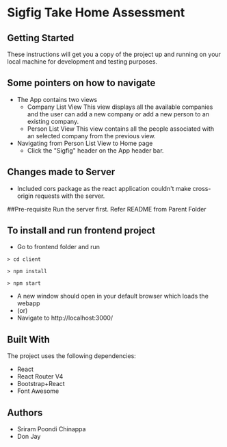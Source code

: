 # Sigfig Take Home Assessment

## Getting Started
These instructions will get you a copy of the project up and running on your local machine for development and testing purposes.

## Some pointers on how to navigate
- The App contains two views
  - Company List View
    This view displays all the available companies and the user can add a new company or add a new person to an existing company.
  - Person List View
    This view contains all the people associated with an selected company from the previous view.
- Navigating from Person List View to Home page
  - Click the "Sigfig" header on the App header bar.

## Changes made to Server
- Included cors package as the react application couldn't make cross-origin requests with the server.

##Pre-requisite
Run the server first. Refer README from Parent Folder

## To install and run frontend project

- Go to frontend folder and run

```
> cd client
```

```
> npm install
```

```
> npm start
```

* A new window should open in your default browser which loads the webapp
* (or)
* Navigate to http://localhost:3000/

## Built With

The project uses the following dependencies:

* React
* React Router V4
* Bootstrap+React
* Font Awesome

## Authors

* Sriram Poondi Chinappa
* Don Jay
